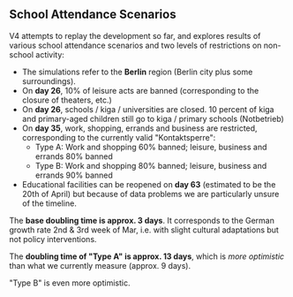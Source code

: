 ## School Attendance Scenarios

V4 attempts to replay the development so far, and explores results of various school attendance scenarios and two levels of restrictions on non-school activity:

- The simulations refer to the **Berlin** region (Berlin city plus some surroundings).
- On **day 26**, 10% of leisure acts are banned (corresponding to the closure of theaters, etc.)
- On **day 26**, schools / kiga / universities are closed. 10 percent of kiga and primary-aged children still go to kiga / primary schools (Notbetrieb)
- On **day 35**, work, shopping, errands and business are restricted, corresponding to the currently valid "Kontaktsperre":
  - Type A: Work and shopping 60% banned; leisure, business and errands 80% banned
  - Type B: Work and shopping 80% banned; leisure, business and errands 90% banned
- Educational facilities can be reopened on **day 63** (estimated to be the 20th of April) but because of data problems we are particularly unsure of the timeline.

The **base doubling time is approx. 3 days**. It corresponds to the German growth rate 2nd & 3rd week of Mar, i.e. with slight cultural adaptations but not policy interventions.

The **doubling time of "Type A" is approx. 13 days**, which is _more optimistic_ than what we currently measure (approx. 9 days).

"Type B" is even more optimistic.
